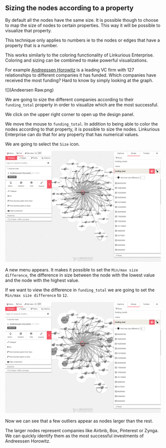 ## Sizing the nodes according to a property

By default all the nodes have the same size. It is possible though to choose to map the size of nodes to certain properties. This way it will be possible to visualize that property.

This technique only applies to numbers ie to the nodes or edges that have a property that is a number.

This works similarly to the coloring functionality of Linkurious Enterprise. Coloring and sizing can be combined to make powerful visualizations.

For example [Andreessen Horowitz](http://a16z.com/) is a leading VC firm with 127 relationships to different companies it has funded. Which companies have received the most funding? Hard to know by simply looking at the graph.

![](Andeersen Raw.png)

We are going to size the different companies according to their ```funding_total``` property in order to visualize which are the most successful.

We click on the upper right corner to open up the design panel.

We move the mouse to ```funding_total```. In addition to being able to color the nodes according to that property, it is possible to size the nodes. Linkurious Enterprise can do that for any property that has numerical values.

We are going to select the ```Size``` icon.

![](Sizing.png)

A new menu appears. It makes it possible to set the ```Min/max size difference```, the difference in size between the node with the lowest value and the node with the highest value.

If we want to view the difference in ```funding_total``` we are going to set the ```Min/max size difference``` to ```12```.

![](Sizing_12.png)

Now we can see that a few outliers appear as nodes larger than the rest.

The larger nodes represent companies like Airbnb, Box, Pinterest or Zynga. We can quickly identify them as the most successful investments of Andreessen Horowitz.
